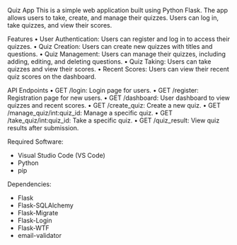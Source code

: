 Quiz App
This is a simple web application built using Python Flask. The app allows users to take, create, and manage their quizzes. Users can log in, take quizzes, and view their scores.

Features
•	User Authentication: Users can register and log in to access their quizzes.
•	Quiz Creation: Users can create new quizzes with titles and questions.
•	Quiz Management: Users can manage their quizzes, including adding, editing, and deleting questions.
•	Quiz Taking: Users can take quizzes and view their scores.
•	Recent Scores: Users can view their recent quiz scores on the dashboard.

API Endpoints
•	GET /login: Login page for users.
•	GET /register: Registration page for new users.
•	GET /dashboard: User dashboard to view quizzes and recent scores.
•	GET /create_quiz: Create a new quiz.
•	GET /manage_quiz/int:quiz_id: Manage a specific quiz.
•	GET /take_quiz/int:quiz_id: Take a specific quiz.
•	GET /quiz_result: View quiz results after submission.

Required Software:
- Visual Studio Code (VS Code)
- Python 
- pip 

Dependencies:
- Flask
- Flask-SQLAlchemy
- Flask-Migrate
- Flask-Login
- Flask-WTF
- email-validator
